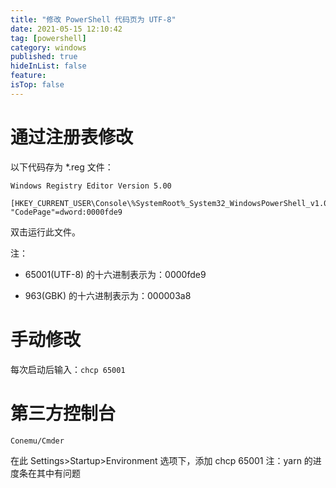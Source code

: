 ```yaml
---
title: "修改 PowerShell 代码页为 UTF-8"
date: 2021-05-15 12:10:42
tag: [powershell]
category: windows
published: true
hideInList: false
feature:
isTop: false
---
```


# 通过注册表修改

以下代码存为 \*.reg 文件：

```
Windows Registry Editor Version 5.00

[HKEY_CURRENT_USER\Console\%SystemRoot%_System32_WindowsPowerShell_v1.0_powershell.exe]
"CodePage"=dword:0000fde9
```

双击运行此文件。

注：

- 65001(UTF-8) 的十六进制表示为：0000fde9

- 963(GBK) 的十六进制表示为：000003a8

# 手动修改

每次启动后输入：`chcp 65001`

# 第三方控制台

`Conemu/Cmder`

在此 Settings>Startup>Environment 选项下，添加 chcp 65001
注：yarn 的进度条在其中有问题
